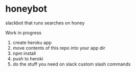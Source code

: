 # honeybot
slackbot that runs searches on honey

Work in progress

1. create heroku app
2. move contents of this repo into your app dir
3. npm install
4. push to heroki
5. do the stuff you need on slack custom slash commands
